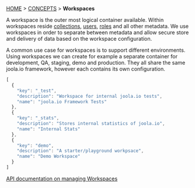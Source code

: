[HOME](Home) > [CONCEPTS](basic-concepts) > **Workspaces**

A workspace is the outer most logical container available. Within workspaces reside [collections](collections), [users](users), [roles](roles) and all other metadata.
We use workspaces in order to separate between metadata and allow secure store and delivery of data based on the workspace configuration.

A common use case for workspaces is to support different environments. Using workspaces we can create for example a separate container for development, QA, staging, demo and production.
 They all share the same joola.io framework, however each contains its own configuration.
 
```js
[
  {
    "key": "_test",
    "description": "Workspace for internal joola.io tests",
    "name": "joola.io Framework Tests"
  },
  {
    "key": "_stats",
    "description": "Stores internal statistics of joola.io",
    "name": "Internal Stats"
  },
  {
    "key": "demo",
    "description": "A starter/playground workpsace",
    "name": "Demo Workspace"
  }
]
```
 
[API documentation on managing Workspaces](https://github.com/joola/joola.io/wiki/api-documentation#group-workspaces)
 